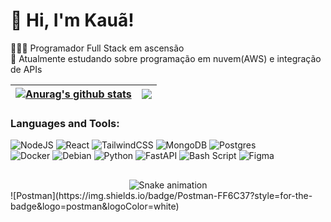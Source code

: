 # 👋 Hi, I'm Kauã!
👩🏻‍💻 Programador Full Stack em ascensão<br/>
💭 Atualmente estudando sobre programação em nuvem(AWS) e integração de APIs<br/>

<!-- GitHub stats from https://github.com/anuraghazra/github-readme-stats -->

| <a href="https://github.com/anuraghazra/github-readme-stats"><img align="center" src="https://github-readme-stats.vercel.app/api?username=KauaLima157&show_icons=true&include_all_commits=true&theme=tokyonight&hide_border=true" alt="Anurag's github stats" /></a> | <a href="https://github.com/anuraghazra/github-readme-stats"><img align="center" src="https://github-readme-stats.vercel.app/api/top-langs/?username=KauaLima157&layout=compact&theme=tokyonight&hide_border=true" /></a> |
| ------------- | ------------- |



<h3>Languages and Tools:</h3>
<!-- Badges from https://github.com/Ileriayo/markdown-badges -->

![NodeJS](https://img.shields.io/badge/node.js-6DA55F?style=for-the-badge&logo=node.js&logoColor=white)
![React](https://img.shields.io/badge/react-%2320232a.svg?style=for-the-badge&logo=react&logoColor=%2361DAFB)
![TailwindCSS](https://img.shields.io/badge/tailwindcss-%2338B2AC.svg?style=for-the-badge&logo=tailwind-css&logoColor=white)
![MongoDB](https://img.shields.io/badge/MongoDB-%234ea94b.svg?style=for-the-badge&logo=mongodb&logoColor=white)
![Postgres](https://img.shields.io/badge/postgres-%23316192.svg?style=for-the-badge&logo=postgresql&logoColor=white)<br/>
![Docker](https://img.shields.io/badge/docker-%230db7ed.svg?style=for-the-badge&logo=docker&logoColor=white)
![Debian](https://img.shields.io/badge/Debian-D70A53?style=for-the-badge&logo=debian&logoColor=white)
![Python](https://img.shields.io/badge/python-3670A0?style=for-the-badge&logo=python&logoColor=ffdd54)
![FastAPI](https://img.shields.io/badge/FastAPI-005571?style=for-the-badge&logo=fastapi)
![Bash Script](https://img.shields.io/badge/bash_script-%23121011.svg?style=for-the-badge&logo=gnu-bash&logoColor=white)
![Figma](https://img.shields.io/badge/figma-%23F24E1E.svg?style=for-the-badge&logo=figma&logoColor=white)

##
<div align=center>
  
  <img src="https://raw.githubusercontent.com/KauaLima157/gitrepo/output/snake.svg" alt="Snake animation" />
  
</div>
![Postman](https://img.shields.io/badge/Postman-FF6C37?style=for-the-badge&logo=postman&logoColor=white)
